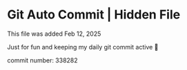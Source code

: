 # Git Auto Commit | Hidden File

This file was added Feb 12, 2025

Just for fun and keeping my daily git commit active 🤪

commit number: 338282
